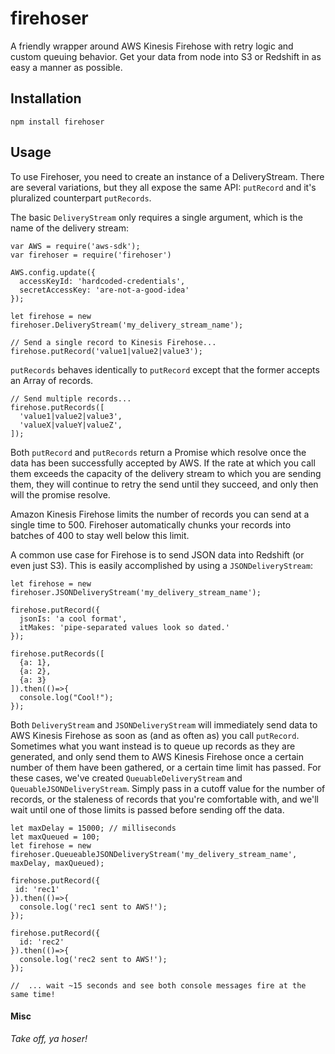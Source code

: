 # firehoser
A friendly wrapper around AWS Kinesis Firehose with retry logic and custom queuing behavior.  Get your data from node into S3 or Redshift in as easy a manner as possible.

## Installation
`npm install firehoser`

## Usage
To use Firehoser, you need to create an instance of a DeliveryStream.  There are several variations, but they all expose the same API: `putRecord` and it's pluralized counterpart `putRecords`.

The basic `DeliveryStream` only requires a single argument, which is the name of the delivery stream:

```node
var AWS = require('aws-sdk');
var firehoser = require('firehoser')

AWS.config.update({
  accessKeyId: 'hardcoded-credentials',
  secretAccessKey: 'are-not-a-good-idea'
});

let firehose = new firehoser.DeliveryStream('my_delivery_stream_name');

// Send a single record to Kinesis Firehose...
firehose.putRecord('value1|value2|value3');
```

`putRecords` behaves identically to `putRecord` except that the former accepts an Array of records.

```node
// Send multiple records...
firehose.putRecords([
  'value1|value2|value3',
  'valueX|valueY|valueZ',
]);

```

Both `putRecord` and `putRecords` return a Promise which resolve once the data has been successfully accepted by AWS.  If the rate at which you call them exceeds the capacity of the delivery stream to which you are sending them, they will continue to retry the send until they succeed, and only then will the promise resolve.

Amazon Kinesis Firehose limits the number of records you can send at a single time to 500.  Firehoser automatically chunks your records into batches of 400 to stay well below this limit.

A common use case for Firehose is to send JSON data into Redshift (or even just S3).  This is easily accomplished by using a `JSONDeliveryStream`:

```node
let firehose = new firehoser.JSONDeliveryStream('my_delivery_stream_name');

firehose.putRecord({
  jsonIs: 'a cool format',
  itMakes: 'pipe-separated values look so dated.'
});

firehose.putRecords([
  {a: 1},
  {a: 2},
  {a: 3}
]).then(()=>{
  console.log("Cool!");
});
```

Both `DeliveryStream` and `JSONDeliveryStream` will immediately send data to AWS Kinesis Firehose as soon as (and as often as) you call `putRecord`.  Sometimes what you want instead is to queue up records as they are generated, and only send them to AWS Kinesis Firehose once a certain number of them have been gathered, or a certain time limit has passed.  For these cases, we've created `QueuableDeliveryStream` and `QueuableJSONDeliveryStream`.  Simply pass in a cutoff value for the number of records, or the staleness of records that you're comfortable with, and we'll wait until one of those limits is passed before sending off the data.

```node
let maxDelay = 15000; // milliseconds
let maxQueued = 100;
let firehose = new firehoser.QueueableJSONDeliveryStream('my_delivery_stream_name', maxDelay, maxQueued);

firehose.putRecord({
 id: 'rec1'
}).then(()=>{
  console.log('rec1 sent to AWS!');
});

firehose.putRecord({
  id: 'rec2'
}).then(()=>{
  console.log('rec2 sent to AWS!');
});

//  ... wait ~15 seconds and see both console messages fire at the same time!
```

#### Misc ####
*Take off, ya hoser!*
